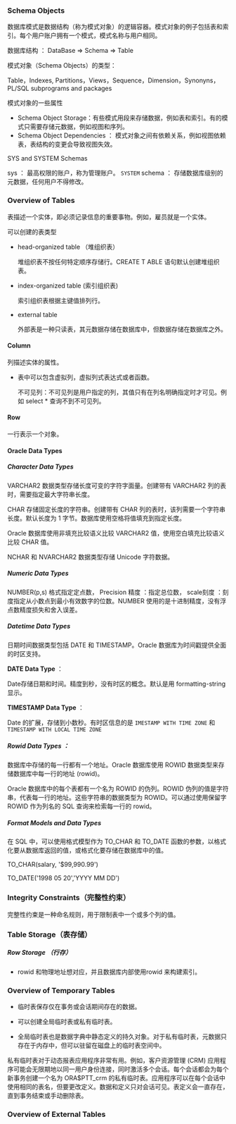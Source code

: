 ### Schema Objects

数据库模式是数据结构（称为模式对象）的逻辑容器。模式对象的例子包括表和索引。每个用户账户拥有一个模式，模式名称与用户相同。

数据库结构 ： DataBase => Schema => Table    

模式对象（Schema Objects）的类型：

Table，Indexes, Partitions，Views，Sequence，Dimension，Synonyns，PL/SQL subprograms and packages 

模式对象的一些属性

- Schema Object Storage：有些模式用段来存储数据，例如表和索引。有的模式只需要存储元数据，例如视图和序列。
- Schema Object Dependencies ： 模式对象之间有依赖关系，例如视图依赖表，表结构的变更会导致视图失效。


SYS and SYSTEM Schemas

sys ： 最高权限的账户，称为管理账户。
`SYSTEM` schema ： 存储数据库级别的元数据，任何用户不得修改。


### Overview of Tables

表描述一个实体，即必须记录信息的重要事物。例如，雇员就是一个实体。

可以创建的表类型

- head-organized table （堆组织表）
    
    堆组织表不按任何特定顺序存储行。CREATE T ABLE 语句默认创建堆组织表。
    
- index-organized table (索引组织表)
    
    索引组织表根据主键值排列行。
    
- external table
    
    外部表是一种只读表，其元数据存储在数据库中，但数据存储在数据库之外。
    

#### Column

列描述实体的属性。

- 表中可以包含虚拟列，虚拟列式表达式或者函数。
    
    不可见列：不可见列是用户指定的列，其值只有在列名明确指定时才可见。例如 select * 查询不到不可见列。
    

#### Row

一行表示一个对象。

#### Oracle Data Types

##### Character Data Types

VARCHAR2 数据类型存储长度可变的字符字面量。创建带有 VARCHAR2 列的表时，需要指定最大字符串长度。

CHAR 存储固定长度的字符串。创建带有 CHAR 列的表时，该列需要一个字符串长度。默认长度为 1 字节。数据库使用空格将值填充到指定长度。

Oracle 数据库使用非填充比较语义比较 VARCHAR2 值，使用空白填充比较语义比较 CHAR 值。

NCHAR 和 NVARCHAR2 数据类型存储 Unicode 字符数据。

##### Numeric Data Types

NUMBER(p,s) 格式指定定点数， Precision 精度 ：指定总位数， scale刻度 ：刻度指定从小数点到最小有效数字的位数。NUMBER 使用的是十进制精度，没有浮点数精度损失和舍入误差。

##### Datetime Data Types

日期时间数据类型包括 DATE 和 TIMESTAMP。Oracle 数据库为时间戳提供全面的时区支持。

**DATE Data Type** ：

Date存储日期和时间。精度到秒，没有时区的概念。默认是用 formatting-string 显示。

**TIMESTAMP Data Type** ：

Date 的扩展，存储到小数秒。有时区信息的是 `IMESTAMP WITH TIME ZONE` 和 `TIMESTAMP WITH LOCAL TIME ZONE`

##### Rowid Data Types ：

数据库中存储的每一行都有一个地址。Oracle 数据库使用 ROWID 数据类型来存储数据库中每一行的地址 (rowid)。

Oracle 数据库中的每个表都有一个名为 ROWID 的伪列。ROWID 伪列的值是字符串，代表每一行的地址。这些字符串的数据类型为 ROWID。可以通过使用保留字 ROWID 作为列名的 SQL 查询来检索每一行的 rowid。

##### Format Models and Data Types

在 SQL 中，可以使用格式模型作为 TO_CHAR 和 TO_DATE 函数的参数，以格式化要从数据库返回的值，或格式化要存储在数据库中的值。

TO_CHAR(salary, '$99,990.99')

TO_DATE('1998 05 20','YYYY MM DD')

### Integrity Constraints（完整性约束）

完整性约束是一种命名规则，用于限制表中一个或多个列的值。

### Table Storage（表存储）

##### Row Storage （行存）

- rowid 和物理地址想对应，并且数据库内部使用rowid 来构建索引。
    

### Overview of Temporary Tables

- 临时表保存仅在事务或会话期间存在的数据。
    
- 可以创建全局临时表或私有临时表。
    

- 全局临时表也是数据字典中静态定义的持久对象。对于私有临时表，元数据只存在于内存中，但可以驻留在磁盘上的临时表空间中。
    

私有临时表对于动态报表应用程序非常有用。例如，客户资源管理 (CRM) 应用程序可能会无限期地以同一用户身份连接，同时激活多个会话。每个会话都会为每个新事务创建一个名为 ORA$PTT_crm 的私有临时表。应用程序可以在每个会话中使用相同的表名，但要更改定义。数据和定义只对会话可见。表定义会一直存在，直到事务结束或手动删除表。

### Overview of External Tables